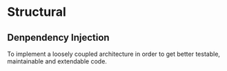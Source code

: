 # Structural

## Denpendency Injection
To implement a loosely coupled architecture in order to get better testable, maintainable and extendable code.
